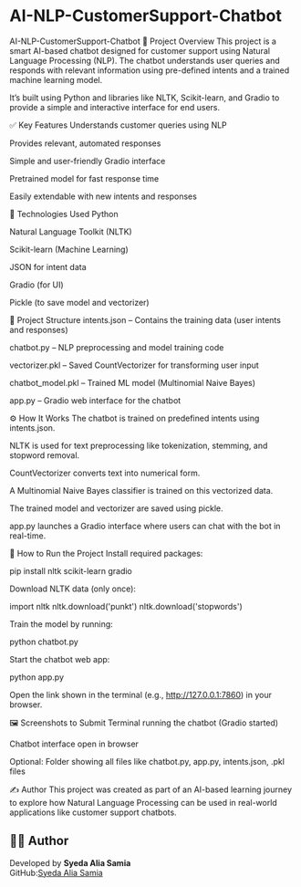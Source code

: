 # AI-NLP-CustomerSupport-Chatbot

AI-NLP-CustomerSupport-Chatbot
📌 Project Overview
This project is a smart AI-based chatbot designed for customer support using Natural Language Processing (NLP). The chatbot understands user queries and responds with relevant information using pre-defined intents and a trained machine learning model.

It’s built using Python and libraries like NLTK, Scikit-learn, and Gradio to provide a simple and interactive interface for end users.

✅ Key Features
Understands customer queries using NLP

Provides relevant, automated responses

Simple and user-friendly Gradio interface

Pretrained model for fast response time

Easily extendable with new intents and responses

🧠 Technologies Used
Python

Natural Language Toolkit (NLTK)

Scikit-learn (Machine Learning)

JSON for intent data

Gradio (for UI)

Pickle (to save model and vectorizer)

📁 Project Structure
intents.json – Contains the training data (user intents and responses)

chatbot.py – NLP preprocessing and model training code

vectorizer.pkl – Saved CountVectorizer for transforming user input

chatbot_model.pkl – Trained ML model (Multinomial Naive Bayes)

app.py – Gradio web interface for the chatbot

⚙️ How It Works
The chatbot is trained on predefined intents using intents.json.

NLTK is used for text preprocessing like tokenization, stemming, and stopword removal.

CountVectorizer converts text into numerical form.

A Multinomial Naive Bayes classifier is trained on this vectorized data.

The trained model and vectorizer are saved using pickle.

app.py launches a Gradio interface where users can chat with the bot in real-time.

🚀 How to Run the Project
Install required packages:

pip install nltk scikit-learn gradio

Download NLTK data (only once):

import nltk
nltk.download('punkt')
nltk.download('stopwords')

Train the model by running:

python chatbot.py

Start the chatbot web app:

python app.py

Open the link shown in the terminal (e.g., http://127.0.0.1:7860) in your browser.

🖼️ Screenshots to Submit
Terminal running the chatbot (Gradio started)

Chatbot interface open in browser

Optional: Folder showing all files like chatbot.py, app.py, intents.json, .pkl files

✍️ Author
This project was created as part of an AI-based learning journey to explore how Natural Language Processing can be used in real-world applications like customer support chatbots.


## 👨‍💻 Author

Developed by
**Syeda Alia Samia**  
GitHub:[Syeda Alia Samia](https://github.com/your-github-username)


